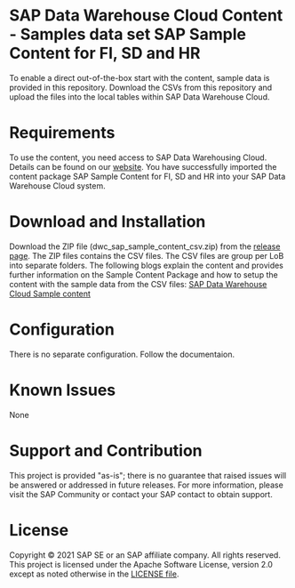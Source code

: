 # SAP Data Warehouse Cloud Content - Samples data set SAP Sample Content for FI, SD and HR
To enable a direct out-of-the-box start with the content, sample data is provided in this repository. Download the CSVs from this repository and upload the files into the local tables within SAP Data Warehouse Cloud.

# Requirements
To use the content, you need access to SAP Data Warehousing Cloud. Details can be found on our [website](https://www.sapdatawarehouse.cloud).
You have successfully imported the content package SAP Sample Content for FI, SD and HR into your SAP Data Warehouse Cloud system.

# Download and Installation
Download the ZIP file (dwc_sap_sample_content_csv.zip) from the [release page](https://github.com/SAP-samples/data-warehouse-cloud-content/releases). The ZIP files contains the CSV files. The CSV files are group per LoB into separate folders.
The following blogs explain the content and provides further information on the Sample Content Package and how to setup the content with the sample data from the CSV files: [SAP Data Warehouse Cloud Sample content](https://blogs.sap.com/2021/09/24/sap-data-warehouse-cloud-sample-content)

# Configuration
There is no separate configuration. Follow the documentaion.

# Known Issues
None

# Support and Contribution
This project is provided "as-is"; there is no guarantee that raised issues will be answered or addressed in future releases.
For more information, please visit the SAP Community or contact your SAP contact to obtain support.

# License
Copyright © 2021 SAP SE or an SAP affiliate company. All rights reserved. This project is licensed under the Apache Software License, version 2.0 except as noted otherwise in the [LICENSE file](/LICENSE).
